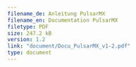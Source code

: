 ```yaml
---
filename_de: Anleitung PulsarMX
filename_en: Documentation PulsarMX
filetype: PDF
size: 247.2 kB
version: 1.2
link: "document/Docu_PulsarMX_v1-2.pdf"
type: document
---
```

